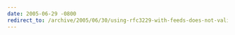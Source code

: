 ```yaml
---
date: 2005-06-29 -0800
redirect_to: /archive/2005/06/30/using-rfc3229-with-feeds-does-not-validate.aspx/
---
```

